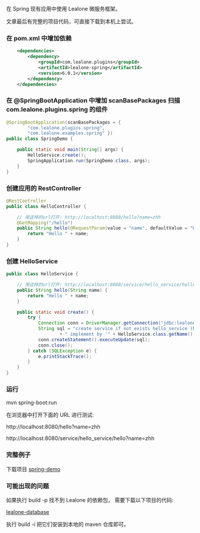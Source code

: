 在 Spring 现有应用中使用 Lealone 微服务框架。

文章最后有完整的项目代码，可直接下载到本机上尝试。


### 在 pom.xml 中增加依赖

```xml
    <dependencies>
        <dependency>
            <groupId>com.lealone.plugins</groupId>
            <artifactId>lealone-spring</artifactId>
            <version>6.0.1</version>
        </dependency>
    </dependencies>
```


### 在 @SpringBootApplication 中增加 scanBasePackages 扫描 com.lealone.plugins.spring 的组件

```java
@SpringBootApplication(scanBasePackages = {
        "com.lealone.plugins.spring",
        "com.lealone.examples.spring" })
public class SpringDemo {

    public static void main(String[] args) {
        HelloService.create();
        SpringApplication.run(SpringDemo.class, args);
    }
}
```

### 创建应用的 RestController

```java
@RestController
public class HelloController {

    // 用这样的url打开: http://localhost:8080/hello?name=zhh
    @GetMapping("/hello")
    public String hello(@RequestParam(value = "name", defaultValue = "World") String name) {
        return "Hello " + name;
    }
}
```

### 创建 HelloService

```java
public class HelloService {

    // 用这样的url打开: http://localhost:8080/service/hello_service/hello?name=zhh
    public String hello(String name) {
        return "Hello " + name;
    }

    public static void create() {
        try {
            Connection conn = DriverManager.getConnection("jdbc:lealone:embed:lealone", "root", "");
            String sql = "create service if not exists hello_service (hello(name varchar) varchar)" //
                    + " implement by '" + HelloService.class.getName() + "'";
            conn.createStatement().executeUpdate(sql);
            conn.close();
        } catch (SQLException e) {
            e.printStackTrace();
        }
    }
}
```


### 运行

mvn spring-boot:run


在浏览器中打开下面的 URL 进行测试:

http://localhost:8080/hello?name=zhh

http://localhost:8080/service/hello_service/hello?name=zhh



### 完整例子

下载项目 [spring-demo](https://github.com/lealone/Lealone-Examples/tree/main/spring-demo)



### 可能出现的问题

如果执行 build -p 找不到 Lealone 的依赖包，
需要下载以下项目的代码: 

[lealone-database](https://github.com/lealone/Lealone)


执行 build -i 把它们安装到本地的 maven 仓库即可。


